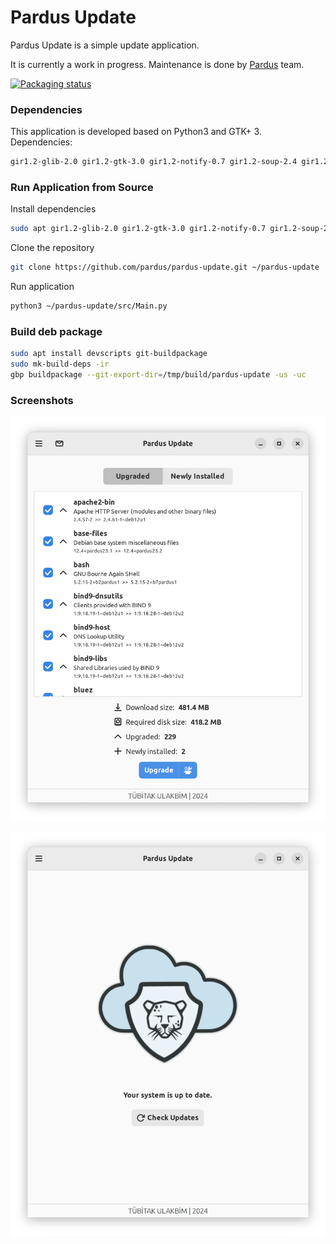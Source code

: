 # Pardus Update

Pardus Update is a simple update application.

It is currently a work in progress. Maintenance is done by <a href="https://www.pardus.org.tr/">Pardus</a> team.

[![Packaging status](https://repology.org/badge/vertical-allrepos/pardus-update.svg)](https://repology.org/project/pardus-update/versions)

### **Dependencies**

This application is developed based on Python3 and GTK+ 3. Dependencies:
```bash
gir1.2-glib-2.0 gir1.2-gtk-3.0 gir1.2-notify-0.7 gir1.2-soup-2.4 gir1.2-vte-2.91 gir1.2-ayatanaappindicator3-0.1 python3-apt python3-distro
```

### **Run Application from Source**

Install dependencies
```bash
sudo apt gir1.2-glib-2.0 gir1.2-gtk-3.0 gir1.2-notify-0.7 gir1.2-soup-2.4 gir1.2-vte-2.91 gir1.2-ayatanaappindicator3-0.1 python3-apt python3-distro
```
Clone the repository
```bash
git clone https://github.com/pardus/pardus-update.git ~/pardus-update
```
Run application
```bash
python3 ~/pardus-update/src/Main.py
```

### **Build deb package**

```bash
sudo apt install devscripts git-buildpackage
sudo mk-build-deps -ir
gbp buildpackage --git-export-dir=/tmp/build/pardus-update -us -uc
```

### **Screenshots**

![Pardus Update 1](screenshots/pardus-update-1.png)

![Pardus Update 2](screenshots/pardus-update-2.png)
